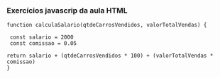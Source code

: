 ### Exercícios javascrip da aula HTML ###

```
function calculaSalario(qtdeCarrosVendidos, valorTotalVendas) {

 const salario = 2000
 const comissao = 0.05
 
return salario + (qtdeCarrosVendidos * 100) + (valorTotalVendas * comissao)
}
```